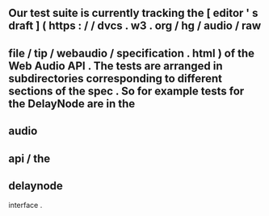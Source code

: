 Our
test
suite
is
currently
tracking
the
[
editor
'
s
draft
]
(
https
:
/
/
dvcs
.
w3
.
org
/
hg
/
audio
/
raw
-
file
/
tip
/
webaudio
/
specification
.
html
)
of
the
Web
Audio
API
.
The
tests
are
arranged
in
subdirectories
corresponding
to
different
sections
of
the
spec
.
So
for
example
tests
for
the
DelayNode
are
in
the
-
audio
-
api
/
the
-
delaynode
-
interface
.
